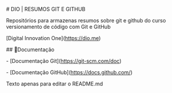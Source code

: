 \# DIO | RESUMOS GIT E GITHUB



Repositórios para armazenas resumos sobre git e github do curso versionamento de código com Git e GitHub

\[Digital Innovation One](https://dio.me)



\## 📕Documentação

\- \[Documentação Git](https://git-scm.com/doc)

\- \[Documentação GitHub](https://docs.github.com/)

Texto apenas para editar o README.md
